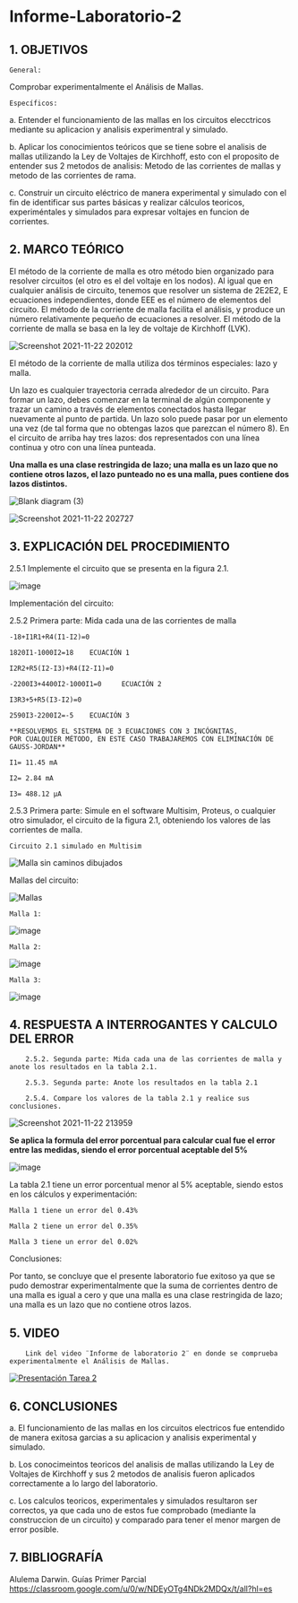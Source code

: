 # Informe-Laboratorio-2

## 1. OBJETIVOS
 
	General: 

Comprobar experimentalmente el Análisis de Mallas.
        
	Específicos: 

a. Entender el funcionamiento de las mallas en los circuitos elecctricos mediante su aplicacion y analisis experimentral y simulado.

b. Aplicar los conocimientos teóricos que se tiene sobre el analisis de mallas utilizando la Ley de Voltajes de Kirchhoff, esto con el proposito de entender sus 2 metodos de analisis: Metodo de las corrientes de mallas y metodo de las corrientes de rama.

c. Construir un circuito eléctrico de manera experimental y simulado con el fin de identificar sus partes básicas y realizar cálculos teoricos, experiméntales y simulados para expresar voltajes en funcion de corrientes.

## 2. MARCO TEÓRICO

El método de la corriente de malla es otro método bien organizado para resolver circuitos (el otro es el del voltaje en los nodos). Al igual que en cualquier análisis de circuito, tenemos que resolver un sistema de 2E2E2, E ecuaciones independientes, donde EEE es el número de elementos del circuito. El método de la corriente de malla facilita el análisis, y produce un número relativamente pequeño de ecuaciones a resolver. El método de la corriente de malla se basa en la ley de voltaje de Kirchhoff (LVK).

![Screenshot 2021-11-22 202012](https://user-images.githubusercontent.com/93826527/142958250-6a3e6eff-5d82-48c0-a40e-6956fb42373d.png)

El método de la corriente de malla utiliza dos términos especiales: lazo y malla.

Un lazo es cualquier trayectoria cerrada alrededor de un circuito. Para formar un lazo, debes comenzar en la terminal de algún componente y trazar un camino a través de elementos conectados hasta llegar nuevamente al punto de partida. Un lazo solo puede pasar por un elemento una vez (de tal forma que no obtengas lazos que parezcan el número 8). En el circuito de arriba hay tres lazos: dos representados con una línea continua y otro con una línea punteada.

**Una malla es una clase restringida de lazo; una malla es un lazo que no contiene otros lazos, el lazo punteado no es una malla, pues contiene dos lazos distintos.**

![Blank diagram (3)](https://user-images.githubusercontent.com/93826527/142958704-42b687b4-f30c-4307-b342-6734275d7551.png)

![Screenshot 2021-11-22 202727](https://user-images.githubusercontent.com/93826527/142958750-f2396ed8-4603-4c0e-a38a-0db76b003a69.png)


## 3. EXPLICACIÓN DEL PROCEDIMIENTO

2.5.1 Implemente el circuito que se presenta en la figura 2.1.

![image](https://user-images.githubusercontent.com/93396250/142574532-470a83f0-8b53-47b6-b9be-ee7c354d538b.png)

Implementación del circuito: 



2.5.2 Primera parte: Mida cada una de las corrientes de malla

	-18+I1R1+R4(I1-I2)=0

	1820I1-1000I2=18	ECUACIÓN 1

	I2R2+R5(I2-I3)+R4(I2-I1)=0

	-2200I3+4400I2-1000I1=0		ECUACIÓN 2

	I3R3+5+R5(I3-I2)=0

	2590I3-2200I2=-5	ECUACIÓN 3

	**RESOLVEMOS EL SISTEMA DE 3 ECUACIONES CON 3 INCÓGNITAS, 
	POR CUALQUIER MÉTODO, EN ESTE CASO TRABAJAREMOS CON ELIMINACIÓN DE GAUSS-JORDAN**

	I1= 11.45 mA

	I2= 2.84 mA

	I3= 488.12 μA

2.5.3 Primera parte: Simule en el software Multisim, Proteus, o cualquier otro simulador, el circuito de la figura 2.1, obteniendo los valores de las corrientes de malla.

	Circuito 2.1 simulado en Multisim

![Malla sin caminos dibujados](https://user-images.githubusercontent.com/93396250/142806171-7c315ae9-3e42-40e9-950c-805c172b70a5.JPG)

Mallas del circuito:

![Mallas](https://user-images.githubusercontent.com/93396250/142805873-d15fc757-1fdb-4eb7-84b2-d750f297fcbf.JPG)

	Malla 1:

![image](https://user-images.githubusercontent.com/93396250/142909685-bc4c2510-9f47-4d46-86c9-283376edc608.png)


	Malla 2:

![image](https://user-images.githubusercontent.com/93396250/142909884-c2a871a0-7e09-416b-aa57-da001b5fc0d8.png)


	Malla 3:

![image](https://user-images.githubusercontent.com/93396250/142910035-43ca2c3d-c486-481a-a41e-c89b8c17344b.png)



## 4. RESPUESTA A INTERROGANTES Y CALCULO DEL ERROR

        2.5.2. Segunda parte: Mida cada una de las corrientes de malla y anote los resultados en la tabla 2.1.

        2.5.3. Segunda parte: Anote los resultados en la tabla 2.1

        2.5.4. Compare los valores de la tabla 2.1 y realice sus conclusiones.
        
![Screenshot 2021-11-22 213959](https://user-images.githubusercontent.com/93826527/142963670-8945d966-2016-4ce8-b052-6e44bca72cd2.png)

        
	
**Se aplica la formula del error porcentual para calcular cual fue el error entre las medidas, siendo el error porcentual aceptable del 5%**

![image](https://user-images.githubusercontent.com/93396250/141480859-765210f6-609f-4c8b-9ad1-4f4543fa9817.png)

La tabla 2.1 tiene un error porcentual menor al 5% aceptable, siendo estos en los cálculos y experimentación:

	Malla 1 tiene un error del 0.43%

	Malla 2 tiene un error del 0.35%

	Malla 3 tiene un error del 0.02%
        
Conclusiones: 

Por tanto, se concluye que el presente laboratorio fue exitoso ya que se pudo demostrar experimentalmente que la suma de corrientes dentro de una malla es igual a cero y que una malla es una clase restringida de lazo; una malla es un lazo que no contiene otros lazos.
## 5. VIDEO

        Link del video ¨Informe de laboratorio 2¨ en donde se comprueba experimentalmente el Análisis de Mallas.
        

	
	
[![Presentación Tarea 2](https://img.youtube.com/vi/QaQNKTvchSc/0.jpg)](https://www.youtube.com/watch?v=QaQNKTvchSc)

## 6. CONCLUSIONES

a. El funcionamiento de las mallas en los circuitos electricos fue entendido de manera exitosa garcias a su aplicacion y analisis experimental y simulado.

b. Los conocimeintos teoricos del analisis de mallas utilizando la Ley de Voltajes de Kirchhoff y sus 2 metodos de analisis fueron aplicados correctamente a lo largo del laboratorio.

c. Los calculos teoricos, experimentales y simulados resultaron ser correctos, ya que cada uno de estos fue comprobado (mediante la construccion de un circuito) y comparado para tener el menor margen de error posible.

## 7. BIBLIOGRAFÍA

Alulema Darwin. Guías Primer Parcial https://classroom.google.com/u/0/w/NDEyOTg4NDk2MDQx/t/all?hl=es

